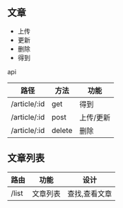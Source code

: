 
## 文章

 - 上传
 - 更新
 - 删除
 - 得到

api

| 路径         | 方法   | 功能      |
|--------------|--------|-----------|
| /article/:id | get    | 得到      |
| /article/:id | post   | 上传/更新 |
| /article/:id | delete | 删除      |


## 文章列表

| 路由  | 功能     | 设计          |
|-------|----------|---------------|
| /list | 文章列表 | 查找,查看文章 |

